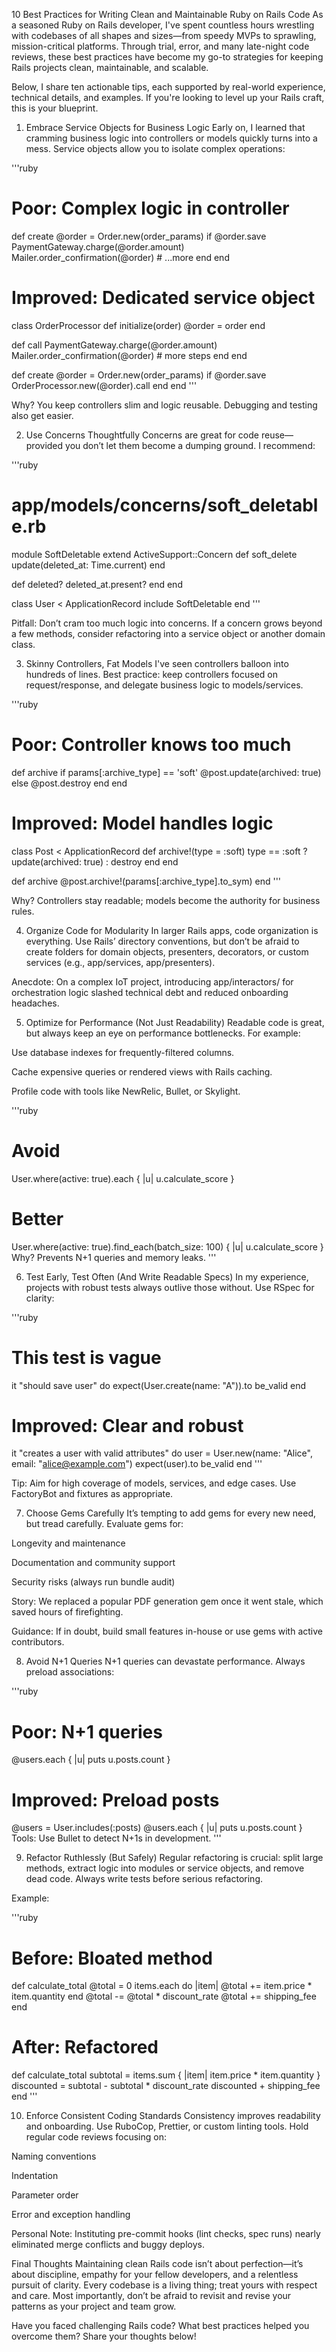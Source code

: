 10 Best Practices for Writing Clean and Maintainable Ruby on Rails Code
As a seasoned Ruby on Rails developer, I've spent countless hours wrestling with codebases of all shapes and sizes—from speedy MVPs to sprawling, mission-critical platforms. Through trial, error, and many late-night code reviews, these best practices have become my go-to strategies for keeping Rails projects clean, maintainable, and scalable.

Below, I share ten actionable tips, each supported by real-world experience, technical details, and examples. If you're looking to level up your Rails craft, this is your blueprint.

1. Embrace Service Objects for Business Logic
Early on, I learned that cramming business logic into controllers or models quickly turns into a mess. Service objects allow you to isolate complex operations:

'''ruby
# Poor: Complex logic in controller
def create
  @order = Order.new(order_params)
  if @order.save
    PaymentGateway.charge(@order.amount)
    Mailer.order_confirmation(@order)
    # ...more
  end
end

# Improved: Dedicated service object
class OrderProcessor
  def initialize(order)
    @order = order
  end

  def call
    PaymentGateway.charge(@order.amount)
    Mailer.order_confirmation(@order)
    # more steps
  end
end

def create
  @order = Order.new(order_params)
  if @order.save
    OrderProcessor.new(@order).call
  end
end
'''

Why? You keep controllers slim and logic reusable. Debugging and testing also get easier.

2. Use Concerns Thoughtfully
Concerns are great for code reuse—provided you don’t let them become a dumping ground. I recommend:

'''ruby
# app/models/concerns/soft_deletable.rb
module SoftDeletable
  extend ActiveSupport::Concern
  def soft_delete
    update(deleted_at: Time.current)
  end

  def deleted?
    deleted_at.present?
  end
end

class User < ApplicationRecord
  include SoftDeletable
end
'''

Pitfall: Don’t cram too much logic into concerns. If a concern grows beyond a few methods, consider refactoring into a service object or another domain class.

3. Skinny Controllers, Fat Models
I've seen controllers balloon into hundreds of lines. Best practice: keep controllers focused on request/response, and delegate business logic to models/services.

'''ruby
# Poor: Controller knows too much
def archive
  if params[:archive_type] == 'soft'
    @post.update(archived: true)
  else
    @post.destroy
  end
end

# Improved: Model handles logic
class Post < ApplicationRecord
  def archive!(type = :soft)
    type == :soft ? update(archived: true) : destroy
  end
end

def archive
  @post.archive!(params[:archive_type].to_sym)
end
'''

Why? Controllers stay readable; models become the authority for business rules.

4. Organize Code for Modularity
In larger Rails apps, code organization is everything. Use Rails’ directory conventions, but don’t be afraid to create folders for domain objects, presenters, decorators, or custom services (e.g., app/services, app/presenters).

Anecdote: On a complex IoT project, introducing app/interactors/ for orchestration logic slashed technical debt and reduced onboarding headaches.

5. Optimize for Performance (Not Just Readability)
Readable code is great, but always keep an eye on performance bottlenecks. For example:

Use database indexes for frequently-filtered columns.

Cache expensive queries or rendered views with Rails caching.

Profile code with tools like NewRelic, Bullet, or Skylight.

'''ruby
# Avoid
User.where(active: true).each { |u| u.calculate_score }

# Better
User.where(active: true).find_each(batch_size: 100) { |u| u.calculate_score }
Why? Prevents N+1 queries and memory leaks.
'''

6. Test Early, Test Often (And Write Readable Specs)
In my experience, projects with robust tests always outlive those without. Use RSpec for clarity:

'''ruby
# This test is vague
it "should save user" do
  expect(User.create(name: "A")).to be_valid
end

# Improved: Clear and robust
it "creates a user with valid attributes" do
  user = User.new(name: "Alice", email: "alice@example.com")
  expect(user).to be_valid
end
'''

Tip: Aim for high coverage of models, services, and edge cases. Use FactoryBot and fixtures as appropriate.

7. Choose Gems Carefully
It’s tempting to add gems for every new need, but tread carefully. Evaluate gems for:

Longevity and maintenance

Documentation and community support

Security risks (always run bundle audit)

Story: We replaced a popular PDF generation gem once it went stale, which saved hours of firefighting.

Guidance: If in doubt, build small features in-house or use gems with active contributors.

8. Avoid N+1 Queries
N+1 queries can devastate performance. Always preload associations:

'''ruby
# Poor: N+1 queries
@users.each { |u| puts u.posts.count }

# Improved: Preload posts
@users = User.includes(:posts)
@users.each { |u| puts u.posts.count }
Tools: Use Bullet to detect N+1s in development.
'''

9. Refactor Ruthlessly (But Safely)
Regular refactoring is crucial: split large methods, extract logic into modules or service objects, and remove dead code. Always write tests before serious refactoring.

Example:

'''ruby
# Before: Bloated method
def calculate_total
  @total = 0
  items.each do |item|
    @total += item.price * item.quantity
  end
  @total -= @total * discount_rate
  @total += shipping_fee
end

# After: Refactored
def calculate_total
  subtotal = items.sum { |item| item.price * item.quantity }
  discounted = subtotal - subtotal * discount_rate
  discounted + shipping_fee
end
'''

10. Enforce Consistent Coding Standards
Consistency improves readability and onboarding. Use RuboCop, Prettier, or custom linting tools. Hold regular code reviews focusing on:

Naming conventions

Indentation

Parameter order

Error and exception handling

Personal Note: Instituting pre-commit hooks (lint checks, spec runs) nearly eliminated merge conflicts and buggy deploys.

Final Thoughts
Maintaining clean Rails code isn’t about perfection—it’s about discipline, empathy for your fellow developers, and a relentless pursuit of clarity. Every codebase is a living thing; treat yours with respect and care. Most importantly, don’t be afraid to revisit and revise your patterns as your project and team grow.

Have you faced challenging Rails code? What best practices helped you overcome them? Share your thoughts below!
